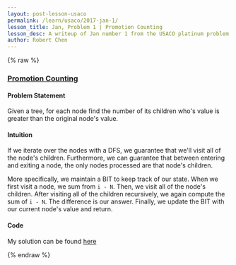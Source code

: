 ```yaml
---
layout: post-lesson-usaco
permalink: /learn/usaco/2017-jan-1/
lesson_title: Jan, Problem 1 | Promotion Counting
lesson_desc: A writeup of Jan number 1 from the USACO platinum problem set
author: Robert Chen
---
```


{% raw %}

### [Promotion Counting](http://usaco.org/index.php?page=viewproblem2&cpid=696)

#### Problem Statement
Given a tree, for each node find the number of its children who's value is greater than the original node's value.

#### Intuition
If we iterate over the nodes with a DFS, we guarantee that we'll visit all of the node's children. Furthermore, we can guarantee that between entering and exiting a node, the only nodes processed are that node's children.

More specifically, we maintain a BIT to keep track of our state. When we first visit a node, we sum from `i - N`. Then, we visit all of the node's children. After visiting all of the children recursively, we again compute the sum of `i - N`. The difference is our answer. Finally, we update the BIT with our current node's value and return.

#### Code

My solution can be found [here](https://github.com/chen-robert/writeups/blob/master/usaco/2015/code/maxflow.java)

{% endraw %}
